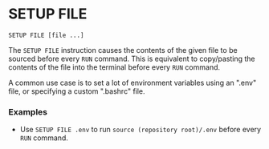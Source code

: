 # SETUP FILE

`SETUP FILE [file ...]`

The `SETUP FILE` instruction causes the contents of the given file to be sourced before every `RUN` command.
This is equivalent to copy/pasting the contents of the file into the terminal before every `RUN` command.

A common use case is to set a lot of environment variables using an ".env" file, or specifying a custom ".bashrc" file.

### Examples

- Use `SETUP FILE .env` to run `source (repository root)/.env` before every `RUN` command.
